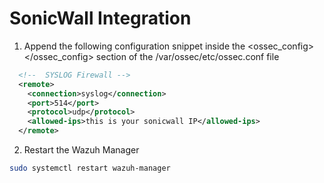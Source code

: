 # SonicWall Integration


1.  Append the following configuration snippet inside the <ossec_config> </ossec_config> section of the /var/ossec/etc/ossec.conf file
``` xml
  <!--  SYSLOG Firewall -->
  <remote>
    <connection>syslog</connection>
    <port>514</port>
    <protocol>udp</protocol>
    <allowed-ips>this is your sonicwall IP</allowed-ips>
  </remote>
```
2. Restart the Wazuh Manager
``` bash
sudo systemctl restart wazuh-manager
```
